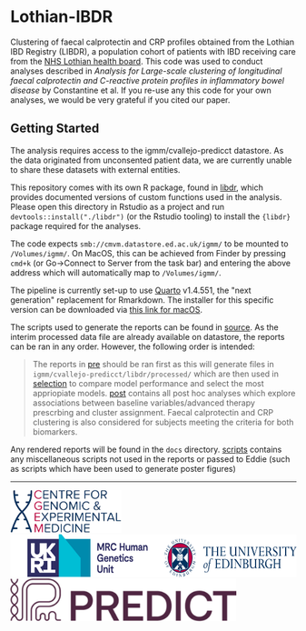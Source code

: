 # Lothian-IBDR

Clustering of faecal calprotectin and CRP profiles obtained from the Lothian IBD
Registry (LIBDR), a population cohort of patients with IBD receiving care from
the [NHS Lothian health board](https://www.nhslothian.scot/). This code was used
to conduct analyses described in _Analysis for Large-scale clustering of
longitudinal faecal calprotectin and C-reactive protein profiles in inflammatory
bowel disease_ by Constantine et al. If you re-use any this code for your own 
analyses, we would be very grateful if you cited our paper. 

## Getting Started

The analysis requires access to the igmm/cvallejo-predicct datastore. As the
data originated from unconsented patient data, we are currently unable to share
these datasets with external entities. 

This repository comes with its own R package, found in [libdr](libdr),
which provides documented versions of custom functions used in the analysis.
Please open this directory in Rstudio as a project and run
`devtools::install("./libdr")`  (or the Rstudio tooling) to install the
`{libdr}` package required for the analyses. 

The code expects `smb://cmvm.datastore.ed.ac.uk/igmm/` to be mounted to
`/Volumes/igmm/`. On MacOS, this can be achieved from Finder by pressing `cmd+k`
(or Go->Connect to Server from the task bar) and entering the above address
which will automatically map to `/Volumes/igmm/`. 

The pipeline is currently set-up to use [Quarto](https://quarto.org) v1.4.551,
the "next generation" replacement for Rmarkdown. The installer for this specific
version can be downloaded via
[this link for macOS](https://github.com/quarto-dev/quarto-cli/releases/download/v1.4.551/quarto-1.4.551-macos.pkg).

The scripts used to generate the reports can be found in [source](source).
As the interim processed data file are already available on datastore, the
reports can be ran in any order. However, the following order is intended:

> The reports in [pre](source/pre/) should be ran first as
  this will generate files in `igmm/cvallejo-predicct/libdr/processed/` which
  are then used in [selection](source/selection/) to compare model performance 
  and select the most appriopiate models. [post](source/post/) contains
  all post hoc analyses which explore associations between baseline
  variables/advanced therapy prescrbing and cluster assignment. Faecal
  calprotectin and CRP clustering is also considered for subjects meeting the
  criteria for both biomarkers. 
  
Any rendered reports will be found in the `docs` directory. [scripts](scripts)
contains any miscellaneous scripts not used in the reports or passed to Eddie
(such as scripts which have been used to generate poster figures)

--- 

<img src = "images/cgem-logo.png" height = 75px>  <img src = "images/MRC_HGU_Edinburgh_RGB.png" height = 75px> <img src = "images/PREDICT-logo.webp" height = 75px> 